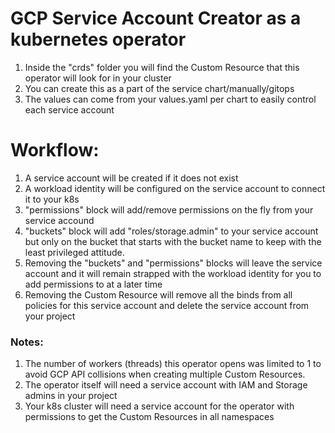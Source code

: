 # GCP Service Account Creator as a kubernetes operator


1. Inside the "crds" folder you will find the Custom Resource that this operator 
will look for in your cluster
2. You can create this as a part of the service chart/manually/gitops
3. The values can come from your values.yaml per chart to easily control each service account

# Workflow: 

1. A service account will be created if it does not exist
2. A workload identity will be configured on the service account to connect it to your k8s
3. "permissions" block will add/remove permissions on the fly from your service accound
4. "buckets" block will add "roles/storage.admin" to your service account but only on the bucket
that starts with the bucket name to keep with the least privileged attitude.
5. Removing the "buckets" and "permissions" blocks will leave the service account and it will
remain strapped with the workload identity for you to add permissions to at a later time
6. Removing the Custom Resource will remove all the binds from all policies for this service account
and delete the service account from your project

### Notes: 
1. The number of workers (threads) this operator opens was limited to 1 to avoid GCP API collisions when creating multiple Custom Resources.
2. The operator itself will need a service account with IAM and Storage admins in your project
3. Your k8s cluster will need a service account for the operator with permissions to get the Custom Resources in all namespaces


